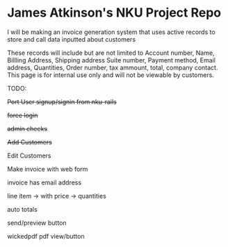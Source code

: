 # James Atkinson's NKU Project Repo

I will be making an invoice generation system that uses active records to store and call data inputted about customers

These records will include but are not limited to Account number, Name, Billling Address, Shipping address Suite number, Payment method, Email address, Quantities, Order number, tax ammount, total, company contact.
This page is for internal use only and will not be viewable by customers.

TODO:

~~Port User signup/signin from nku-rails~~

~~force login~~

~~admin checks~~

~~Add Customers~~

Edit Customers

Make invoice with web form

invoice has email address

line item -> with price -> quantities

auto totals

send/preview button

wickedpdf pdf view/button
